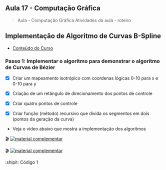 ## Aula 17 - Computação Gráfica

> Aula - Computação Gráfica
> Atividades da aula - roteiro

## Implementação de Algoritmo de Curvas B-Spline

- [Conteúdo do Curso](https://github.com/marcoswagner-commits/projetos_cg/blob/6ad36f5898322174ec7c05a76d1d8c4e67e97656/ApostilaCG2021_Modulo2.pdf)


### Passo 1: Implementar o algoritmo para demonstrar o algoritmo de Curvas de Bézier
- [x] Criar um mapeamento isotrópico com coordenas lógicas 0-10 para x e 0-10 para y
- [x] Criação de um retângulo de direcionamento dos pontos de controle
- [x] Criar quatro pontos de controle 
- [x] Criar função (método) recursivo que divida os segmentos em dois (pontos da geração da curva) 


- Veja o vídeo abaixo que mostra a implementação dos algoritmos
 
🎬
[![material complementar](https://github.com/marcoswagner-commits/projetos_cg/blob/5cfc010ea574a440df9f67195aa7c4f89b2efaf9/Capa_Aula_16-17.png)](https://www.youtube.com/watch?v=BOf0kEBVzYQ)

🎬
[![material complementar](https://github.com/marcoswagner-commits/projetos_cg/blob/5cfc010ea574a440df9f67195aa7c4f89b2efaf9/Capa_Aula_16-17.png)](https://www.youtube.com/watch?v=f86Fw8OHDHk)



:shipit: Código 1
```



```



